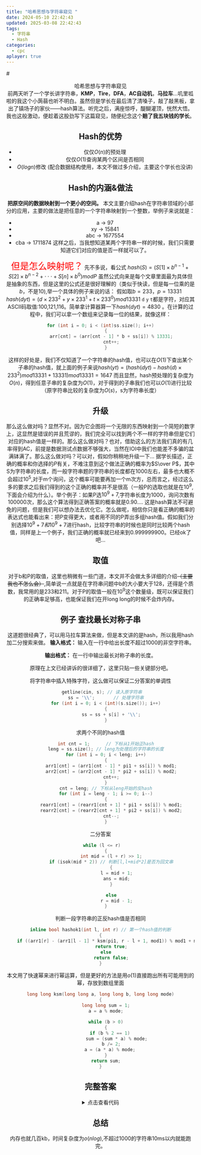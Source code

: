 ```yaml
---
title: "哈希思想与字符串窥见 "
date: 2024-05-10 22:42:43
updated: 2025-03-08 22:42:43
tags:
  - 字符串
  - Hash
categories:
  - cpc
aplayer: true
---
```



#<center>哈希思想与字符串窥见<center/>
前两天听了一个学长讲字符串，**KMP**，**Tire**，**DFA**，**AC自动机**，**马拉车**...叽里呱啦的我这个小蒟蒻也听不明白。虽然但是学长在最后清了清嗓子，敲了敲黑板，拿出了镇场子的家伙——hash算法。听完之后，满座惊呼，醍醐灌顶，恍然大悟。我也这般激动，便趁着这股劲写下这篇窥见，随便纪念这个**赔了我五块钱的学长**。

## Hash的优势
* 仅仅$O(n)$的预处理
* 仅仅$O(1)$查询某两个区间是否相同
* $O(logn)$修改 (配合数据结构使用，本文不做过多介绍，主要这个学长也没讲)

## Hash的内涵&做法
**把原空间的数据映射到一个更小的空间。**
本文主要介绍hash在字符串领域的小部分的应用，主要的做法是把任意的一个字符串映射到一个整数，举例子来说就是：
* a  ->  97
* xy  ->  15841
* abc -> 1677554
* cba -> 1711874
这样之后，当我想知道某两个字符串一样的时候，我们只需要知道它们对应的值是否一样就可以了。

<font color=red><font size=5>但是怎么映射呢？</font></font>
先不多说，看公式
$hash(S)=(S[1]\times b^{n-1} +S[2]\times b^{n-2} +\cdot \cdot \cdot +S[n]\times b^{0}) mod P$
虽然公式向来是每个文章里面最为具体但是抽象的东西，但是这里的公式还是很好理解的（类似于快读，但是每一位乘的是$b$，不是$10$),举一个具体的例子来说的话：
假如取$b=233，p=13331$
$hash(dyt)=(d\times 233^{2}+y\times 233^{1}+t\times 233^{0})mod 13331$
`d` `y` `t`都是字符，对应其ASCII码取值:100,121,116。简单拿计算器算一下$hash(dyt)=4830$ 。在计算的过程中，我们可以拿一个数组来记录每一位的结果，就像这样：
```cpp
for (int i = 0; i < (int)ss.size(); i++)
    {
        arr[cnt] = (arr[cnt - 1] * b + ss[i]) % 13331;
        cnt++;
    }
```
这样的好处是，我们不仅知道了一个字符串的hash值，也可以在$O(1)$下查出某个子串的hash值，就上面的例子来说$hash(yt)=(hash(dyt)-hash(d)\times233^{2})mod13331+13331)mod13331=1647$
而且显然，hash预处理的复杂度为$O(n)$，得到任意子串的复杂度为$O(1)$，对于得到的子串我们也可以$O(1)$进行比较（原字符串比较的复杂度为$O(s)$，s为字符串长度）

## 升级
那么这么做对吗？显然不对。因为它企图将一个无限的东西映射到一个简短的数字上，这显然是错误的并且荒谬的，我们完全可以找到两个不一样的字符串但是它们对应的hash值是一样的。那么这么做对吗？也对，借助这么的方法我们真的有几率得到AC，前提是数据测试点数据不够强大，当然在IOI中我们也能差不多骗的盆满钵满了。那么这么做对吗？可以对，假如你稍稍地升级一下...
据学长描述，正确的概率和你选择的$P$有关，不难注意到这个做法正确的概率为$S\over P$，其中S为字符串的长度，而一般字符串题的字符串的长度都在1000左右，最多也大概不会超过$10^{5}$,对于m个询问，这个概率可能要再加一个m次方，总而言之，经过这么多的要求之后我们得到的这个正确的概率并不是很高（一般P的选取也就是在$10^{9}$,下面会介绍为什么）。举个例子：如果P选$10^{9}+7$,字符串长度为1000，询问次数有100000次，那么这个算法得到正确答案的概率就是0.90....
这是hash算法不可避免的问题，但是我们可以想办法去优化它。怎么做呢，相信你只是看正确的概率的表达式也能看出来：把P变得更大，或者用不同的P弄出多组hash值。假如我们分别选择$10^{9}+7 和10^{9}+7$进行hash，比较字符串的时候也是同时比较两个hash值，同样是上一个例子，我们正确的概率就已经来到0.999999900。已经ok了吧...

## 取值
对于b和P的取值，这里也稍微有一些门道，本文并不会做太多详细的介绍~~（主要我也不怎么会）~~,简单说一点就是在字符串问题中b的大小要大于128，还得是个质数，我常用的是233和211。对于P的取值一般在$10^{9}$这个数量级，既可以保证我们的正确率足够高，也能保证我们在开long long的时候不会炸内存。

## 例子 查找最长对称子串
这道题很经典了，可以用马拉车算法来做，但是本文讲的是hash，所以我用hash加二分搜索来做。
**输入格式：**
输入在一行中给出长度不超过1000的非空字符串。

**输出格式：**
在一行中输出最长对称子串的长度。

原理在上文已经讲诉的很详细了，这里只贴一些关键部分吧。


将字符串中插入特殊字符，这么做可以保证二分答案的单调性
```cpp
 getline(cin, s); // 读入原字符串
    ss = '\\';       // 处理字符串
    for (int i = 0; i < (int)(s.size()); i++)
    {
        ss = ss + s[i] + '\\';
    }
```

求两个不同的hash值
```cpp
    int cnt = 1;      // 下标从1开始正hash
    leng = ss.size(); // leng为处理后的字符串的长度
    for (int i = 0; i < leng; i++)
    {
        arr1[cnt] = (arr1[cnt - 1] * pi1 + ss[i]) % mod1;
        arr2[cnt] = (arr2[cnt - 1] * pi2 + ss[i]) % mod2;
        cnt++;
    }
    cnt = leng; // 下标从leng开始的反hash
    for (int i = leng - 1; i >= 0; i--)
    {
        rearr1[cnt] = (rearr1[cnt + 1] * pi1 + ss[i]) % mod1;
        rearr2[cnt] = (rearr2[cnt + 1] * pi2 + ss[i]) % mod2;
        cnt--;
    }
```
二分答案
```cpp
 while (l <= r)
    {
        int mid = (l + r) >> 1;
        if (isok(mid * 2)) // 判断[l,l+mid*2]是否为回文串
        {
            l = mid + 1;
            ans = mid;
        }

        else
            r = mid - 1;
    }
```
判断一段字符串的正反hash值是否相同
```cpp
inline bool hashok1(int l, int r) // 第一个hash值的判断
{
    if ((arr1[r] - (arr1[l - 1] * ksm(pi1, r - l + 1, mod1)) % mod1 + mod1) % mod1 == (rearr1[l] - (rearr1[r + 1] * ksm(pi1, r - l + 1, mod1)) % mod1 + mod1) % mod1)
        return true;
    else
        return false;
}
```
本文用了快速幂来进行幂运算，但是更好的方法是用$o(1)$直接跑出所有可能用到的幂，存放到数组里面
```cpp
long long ksm(long long a, long long b, long long mode)
{
    long long sum = 1;
    a = a % mode;

    while (b > 0)
    {
        if (b % 2 == 1) 
            sum = (sum * a) % mode;
        b /= 2;
        a = (a * a) % mode; 
    }
    return sum;
}
```
## 完整答案
<details>
<summary>点击查看代码</summary>

```cpp
#include <bits/stdc++.h>
using namespace std;
typedef long long ll;
ll mod1 = 1000000007, mod2 = 1000000009; // 双hash  pi1&mod1   pi2&mod2
ll pi1 = 233, pi2 = 211;
ll arr1[10004], arr2[10004]; // arr存正的，rearr存反着的
ll rearr1[10004], rearr2[10004];
string s;  // 原字符串
string ss; // 处理后的字符串
int leng;  // 处理后的字符串长度

long long ksm(long long a, long long b, long long mode)
{
    long long sum = 1;
    a = a % mode;

    while (b > 0)
    {
        if (b % 2 == 1) // 判断是否是奇数，是奇数的话将多出来的数事先乘如sum
            sum = (sum * a) % mode;
        b /= 2;
        a = (a * a) % mode; // 不断的两两合并再取模，减小a和b的规模
    }
    return sum;
}

inline bool hashok1(int l, int r) // 第一个hash值的判断
{
    /*调试用正hash和逆hash*/

    // cout << "l " << l << " r " << r << "  " << endl;
    // cout << "left  " << (arr1[r] - (arr1[l - 1] * ksm(pi1, r - l + 1, mod1)) % mod1 + mod1) % mod1 << endl;
    // cout << "right  " << (rearr1[l] - (rearr1[r + 1] * ksm(pi1, r - l + 1, mod1)) % mod1 + mod1) % mod1 << endl;

    if ((arr1[r] - (arr1[l - 1] * ksm(pi1, r - l + 1, mod1)) % mod1 + mod1) % mod1 == (rearr1[l] - (rearr1[r + 1] * ksm(pi1, r - l + 1, mod1)) % mod1 + mod1) % mod1)
        return true;
    else
        return false;
}

inline bool hashok2(int l, int r) // 第二个hash值的判断
{
    /*调试用正hash和逆hash*/
    // cout << "l " << l << " r " << r << "  " << endl;
    // cout << "left  " << (arr2[r] - (arr2[l - 1] * ksm(pi2, r - l + 1, mod2)) % mod2 + mod2) % mod2 << endl;
    // cout << "right  " << (rearr2[l] - (rearr2[r + 1] * ksm(pi2, r - l + 1, mod2)) % mod2 + mod2) % mod2 << endl;

    if ((arr2[r] - (arr2[l - 1] * ksm(pi2, r - l + 1, mod2)) % mod2 + mod2) % mod2 == (rearr2[l] - (rearr2[r + 1] * ksm(pi2, r - l + 1, mod2)) % mod2 + mod2) % mod2)
        return true;
    else
        return false;
}

inline bool isok(int x) // 判断是否存在长度为x的子串满足回文
{
    for (int i = 1; i + x <= leng; i++)
    {
        if (hashok1(i, i + x) && hashok2(i, i + x)) // 判断两个hash
            return true;
    }
    return false;
}

int main()
{
    ios::sync_with_stdio(false);
    cin.tie(0);
    cout.tie(0);

    getline(cin, s); // 读入原字符串
    ss = '\\';       // 处理字符串
    for (int i = 0; i < (int)(s.size()); i++)
    {
        ss = ss + s[i] + '\\';
    }
    // 看看处理对没有（输出处理之后的结果）
    // cout << ss << endl;

    int cnt = 1;      // 下标从1开始正hash
    leng = ss.size(); // leng为处理后的字符串的长度
    for (int i = 0; i < leng; i++)
    {
        arr1[cnt] = (arr1[cnt - 1] * pi1 + ss[i]) % mod1;
        arr2[cnt] = (arr2[cnt - 1] * pi2 + ss[i]) % mod2;
        cnt++;
    }
    cnt = leng; // 下标从leng开始的反hash
    for (int i = leng - 1; i >= 0; i--)
    {
        rearr1[cnt] = (rearr1[cnt + 1] * pi1 + ss[i]) % mod1;
        rearr2[cnt] = (rearr2[cnt + 1] * pi2 + ss[i]) % mod2;
        cnt--;
    }

    int l = 1, r = s.size(); // 祖传的二分答案，r为原子串的长度
    int ans = (l + r) >> 1;

    while (l <= r)
    {
        int mid = (l + r) >> 1;
        if (isok(mid * 2)) // 判断[l,l+mid*2]是否为回文串
        {
            l = mid + 1;
            ans = mid;
        }

        else
            r = mid - 1;
    }

    cout << ans << endl;
    return 0;
}
```
</details>

## 总结
内存也就几百kb，时间复杂度为$o(nlog)$,不超过1000的字符串10ms以内就能跑完。
